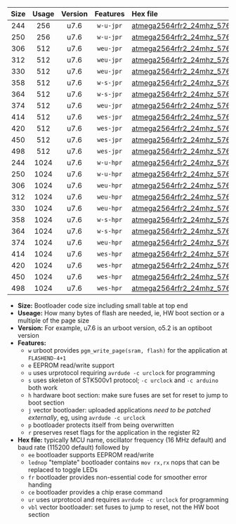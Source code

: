 |Size|Usage|Version|Features|Hex file|
|:-:|:-:|:-:|:-:|:--|
|244|256|u7.6|`w-u-jpr`|[atmega2564rfr2_24mhz_57600bps_ur_vbl.hex](https://raw.githubusercontent.com/stefanrueger/urboot/main/atmega2564rfr2_24mhz_57600bps_ur_vbl.hex)|
|250|256|u7.6|`w-u-jpr`|[atmega2564rfr2_24mhz_57600bps_lednop_ur_vbl.hex](https://raw.githubusercontent.com/stefanrueger/urboot/main/atmega2564rfr2_24mhz_57600bps_lednop_ur_vbl.hex)|
|306|512|u7.6|`weu-jpr`|[atmega2564rfr2_24mhz_57600bps_ee_ur_vbl.hex](https://raw.githubusercontent.com/stefanrueger/urboot/main/atmega2564rfr2_24mhz_57600bps_ee_ur_vbl.hex)|
|312|512|u7.6|`weu-jpr`|[atmega2564rfr2_24mhz_57600bps_ee_lednop_ur_vbl.hex](https://raw.githubusercontent.com/stefanrueger/urboot/main/atmega2564rfr2_24mhz_57600bps_ee_lednop_ur_vbl.hex)|
|330|512|u7.6|`weu-jpr`|[atmega2564rfr2_24mhz_57600bps_ee_lednop_fr_ur_vbl.hex](https://raw.githubusercontent.com/stefanrueger/urboot/main/atmega2564rfr2_24mhz_57600bps_ee_lednop_fr_ur_vbl.hex)|
|358|512|u7.6|`w-s-jpr`|[atmega2564rfr2_24mhz_57600bps_vbl.hex](https://raw.githubusercontent.com/stefanrueger/urboot/main/atmega2564rfr2_24mhz_57600bps_vbl.hex)|
|364|512|u7.6|`w-s-jpr`|[atmega2564rfr2_24mhz_57600bps_lednop_vbl.hex](https://raw.githubusercontent.com/stefanrueger/urboot/main/atmega2564rfr2_24mhz_57600bps_lednop_vbl.hex)|
|374|512|u7.6|`weu-jpr`|[atmega2564rfr2_24mhz_57600bps_ee_lednop_fr_ce_ur_vbl.hex](https://raw.githubusercontent.com/stefanrueger/urboot/main/atmega2564rfr2_24mhz_57600bps_ee_lednop_fr_ce_ur_vbl.hex)|
|414|512|u7.6|`wes-jpr`|[atmega2564rfr2_24mhz_57600bps_ee_vbl.hex](https://raw.githubusercontent.com/stefanrueger/urboot/main/atmega2564rfr2_24mhz_57600bps_ee_vbl.hex)|
|420|512|u7.6|`wes-jpr`|[atmega2564rfr2_24mhz_57600bps_ee_lednop_vbl.hex](https://raw.githubusercontent.com/stefanrueger/urboot/main/atmega2564rfr2_24mhz_57600bps_ee_lednop_vbl.hex)|
|450|512|u7.6|`wes-jpr`|[atmega2564rfr2_24mhz_57600bps_ee_lednop_fr_vbl.hex](https://raw.githubusercontent.com/stefanrueger/urboot/main/atmega2564rfr2_24mhz_57600bps_ee_lednop_fr_vbl.hex)|
|498|512|u7.6|`wes-jpr`|[atmega2564rfr2_24mhz_57600bps_ee_lednop_fr_ce_vbl.hex](https://raw.githubusercontent.com/stefanrueger/urboot/main/atmega2564rfr2_24mhz_57600bps_ee_lednop_fr_ce_vbl.hex)|
|244|1024|u7.6|`w-u-hpr`|[atmega2564rfr2_24mhz_57600bps_ur.hex](https://raw.githubusercontent.com/stefanrueger/urboot/main/atmega2564rfr2_24mhz_57600bps_ur.hex)|
|250|1024|u7.6|`w-u-hpr`|[atmega2564rfr2_24mhz_57600bps_lednop_ur.hex](https://raw.githubusercontent.com/stefanrueger/urboot/main/atmega2564rfr2_24mhz_57600bps_lednop_ur.hex)|
|306|1024|u7.6|`weu-hpr`|[atmega2564rfr2_24mhz_57600bps_ee_ur.hex](https://raw.githubusercontent.com/stefanrueger/urboot/main/atmega2564rfr2_24mhz_57600bps_ee_ur.hex)|
|312|1024|u7.6|`weu-hpr`|[atmega2564rfr2_24mhz_57600bps_ee_lednop_ur.hex](https://raw.githubusercontent.com/stefanrueger/urboot/main/atmega2564rfr2_24mhz_57600bps_ee_lednop_ur.hex)|
|330|1024|u7.6|`weu-hpr`|[atmega2564rfr2_24mhz_57600bps_ee_lednop_fr_ur.hex](https://raw.githubusercontent.com/stefanrueger/urboot/main/atmega2564rfr2_24mhz_57600bps_ee_lednop_fr_ur.hex)|
|358|1024|u7.6|`w-s-hpr`|[atmega2564rfr2_24mhz_57600bps.hex](https://raw.githubusercontent.com/stefanrueger/urboot/main/atmega2564rfr2_24mhz_57600bps.hex)|
|364|1024|u7.6|`w-s-hpr`|[atmega2564rfr2_24mhz_57600bps_lednop.hex](https://raw.githubusercontent.com/stefanrueger/urboot/main/atmega2564rfr2_24mhz_57600bps_lednop.hex)|
|374|1024|u7.6|`weu-hpr`|[atmega2564rfr2_24mhz_57600bps_ee_lednop_fr_ce_ur.hex](https://raw.githubusercontent.com/stefanrueger/urboot/main/atmega2564rfr2_24mhz_57600bps_ee_lednop_fr_ce_ur.hex)|
|414|1024|u7.6|`wes-hpr`|[atmega2564rfr2_24mhz_57600bps_ee.hex](https://raw.githubusercontent.com/stefanrueger/urboot/main/atmega2564rfr2_24mhz_57600bps_ee.hex)|
|420|1024|u7.6|`wes-hpr`|[atmega2564rfr2_24mhz_57600bps_ee_lednop.hex](https://raw.githubusercontent.com/stefanrueger/urboot/main/atmega2564rfr2_24mhz_57600bps_ee_lednop.hex)|
|450|1024|u7.6|`wes-hpr`|[atmega2564rfr2_24mhz_57600bps_ee_lednop_fr.hex](https://raw.githubusercontent.com/stefanrueger/urboot/main/atmega2564rfr2_24mhz_57600bps_ee_lednop_fr.hex)|
|498|1024|u7.6|`wes-hpr`|[atmega2564rfr2_24mhz_57600bps_ee_lednop_fr_ce.hex](https://raw.githubusercontent.com/stefanrueger/urboot/main/atmega2564rfr2_24mhz_57600bps_ee_lednop_fr_ce.hex)|

- **Size:** Bootloader code size including small table at top end
- **Useage:** How many bytes of flash are needed, ie, HW boot section or a multiple of the page size
- **Version:** For example, u7.6 is an urboot version, o5.2 is an optiboot version
- **Features:**
  + `w` urboot provides `pgm_write_page(sram, flash)` for the application at `FLASHEND-4+1`
  + `e` EEPROM read/write support
  + `u` uses urprotocol requiring `avrdude -c urclock` for programming
  + `s` uses skeleton of STK500v1 protocol; `-c urclock` and `-c arduino` both work
  + `h` hardware boot section: make sure fuses are set for reset to jump to boot section
  + `j` vector bootloader: uploaded applications *need to be patched externally*, eg, using `avrdude -c urclock`
  + `p` bootloader protects itself from being overwritten
  + `r` preserves reset flags for the application in the register R2
- **Hex file:** typically MCU name, oscillator frequency (16 MHz default) and baud rate (115200 default) followed by
  + `ee` bootloader supports EEPROM read/write
  + `lednop` "template" bootloader contains `mov rx,rx` nops that can be replaced to toggle LEDs
  + `fr` bootloader provides non-essential code for smoother error handing
  + `ce` bootloader provides a chip erase command
  + `ur` uses urprotocol and requires `avrdude -c urclock` for programming
  + `vbl` vector bootloader: set fuses to jump to reset, not the HW boot section

